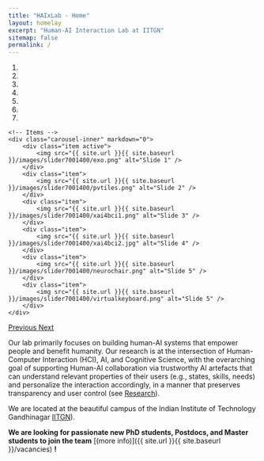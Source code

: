 ```yaml
---
title: "HAIxLab - Home"
layout: homelay
excerpt: "Human-AI Interaction Lab at IITGN"
sitemap: false
permalink: /
---
```




<div markdown="0" id="carousel" class="carousel slide" data-ride="carousel" data-interval="4000" data-pause="hover" >
    <!-- Menu -->
    <ol class="carousel-indicators">
        <li data-target="#carousel" data-slide-to="0" class="active"></li>
        <li data-target="#carousel" data-slide-to="1"></li>
        <li data-target="#carousel" data-slide-to="2"></li>
        <li data-target="#carousel" data-slide-to="3"></li>
        <li data-target="#carousel" data-slide-to="4"></li>
        <li data-target="#carousel" data-slide-to="5"></li>
        <li data-target="#carousel" data-slide-to="6"></li>
    </ol>

    <!-- Items -->
    <div class="carousel-inner" markdown="0">
        <div class="item active">
            <img src="{{ site.url }}{{ site.baseurl }}/images/slider7001400/exo.png" alt="Slide 1" />
        </div>
        <div class="item">
            <img src="{{ site.url }}{{ site.baseurl }}/images/slider7001400/pvtiles.png" alt="Slide 2" />
        </div>
        <div class="item">
            <img src="{{ site.url }}{{ site.baseurl }}/images/slider7001400/xai4bci1.png" alt="Slide 3" />
        </div>
        <div class="item">
            <img src="{{ site.url }}{{ site.baseurl }}/images/slider7001400/xai4bci2.jpg" alt="Slide 4" />
        </div>
        <div class="item">
            <img src="{{ site.url }}{{ site.baseurl }}/images/slider7001400/neurochair.png" alt="Slide 5" />
        </div>
        <div class="item">
            <img src="{{ site.url }}{{ site.baseurl }}/images/slider7001400/virtualkeyboard.png" alt="Slide 5" />
        </div>
    </div>
  <a class="left carousel-control" href="#carousel" role="button" data-slide="prev">
    <span class="glyphicon glyphicon-chevron-left" aria-hidden="true"></span>
    <span class="sr-only">Previous</span>
  </a>
  <a class="right carousel-control" href="#carousel" role="button" data-slide="next">
    <span class="glyphicon glyphicon-chevron-right" aria-hidden="true"></span>
    <span class="sr-only">Next</span>
  </a>
</div>

Our lab primarily focuses on building human-AI systems that empower people and benefit humanity. Our research is at the intersection of Human-Computer Interaction (HCI), AI, and Cognitive Science, with the overarching goal of supporting Human-AI collaboration via trustworthy AI artefacts that can understand relevant properties of their users (e.g., states, skills, needs) and personalize the interaction accordingly, in a manner that preserves transparency and user control (see [Research](research)). 

We are located at the beautiful campus of the Indian Institute of Technology Gandhinagar [IITGN](https://campus.iitgn.ac.in/)). 

 **We are  looking for passionate new PhD students, Postdocs, and Master students to join the team** [(more info)]({{ site.url }}{{ site.baseurl }}/vacancies) **!**





